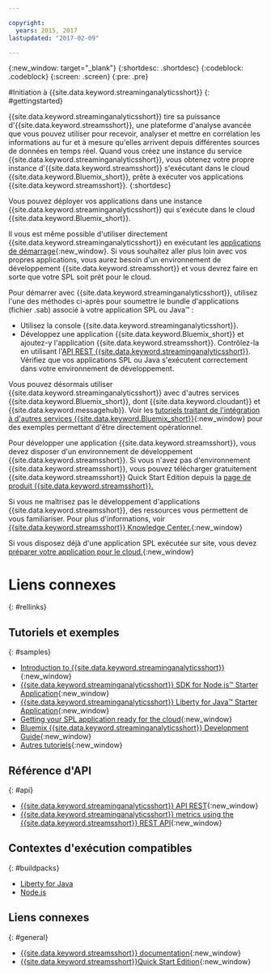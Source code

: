 ```yaml
---

copyright:
  years: 2015, 2017
lastupdated: "2017-02-09"

---
```


<!-- Attribute definitions --> 
{:new_window: target="_blank"}
{:shortdesc: .shortdesc}
{:codeblock: .codeblock}
{:screen: .screen}
{:pre: .pre}


#Initiation à {{site.data.keyword.streaminganalyticsshort}}
{: #gettingstarted}

{{site.data.keyword.streaminganalyticsshort}} tire sa puissance d'{{site.data.keyword.streamsshort}}, une plateforme d'analyse avancée que vous pouvez utiliser pour recevoir, analyser et mettre en corrélation les informations au fur et à mesure qu'elles arrivent depuis différentes sources de données en temps réel. Quand vous créez une instance du service {{site.data.keyword.streaminganalyticsshort}}, vous obtenez votre propre instance d'{{site.data.keyword.streamsshort}} s'exécutant dans le cloud {{site.data.keyword.Bluemix_short}}, prête à exécuter vos applications {{site.data.keyword.streamsshort}}.
{:shortdesc}

Vous pouvez déployer vos applications dans une instance {{site.data.keyword.streaminganalyticsshort}} qui s'exécute dans le cloud {{site.data.keyword.Bluemix_short}}.

Il vous est même possible d'utiliser directement {{site.data.keyword.streaminganalyticsshort}} en exécutant les [applications de démarrage](/docs/services/StreamingAnalytics/c_starterapps.html){:new_window}. Si vous souhaitez aller plus loin avec vos propres applications, vous aurez besoin d'un environnement de développement {{site.data.keyword.streamsshort}} et vous devrez faire en sorte que votre SPL soit prêt pour le cloud.

Pour démarrer avec {{site.data.keyword.streaminganalyticsshort}}, utilisez l'une des méthodes ci-après pour soumettre le bundle d'applications (fichier .sab) associé à votre application SPL ou Java™ :
* Utilisez la console {{site.data.keyword.streaminganalyticsshort}}.
* Développez une application {{site.data.keyword.Bluemix_short}} et ajoutez-y l'application {{site.data.keyword.streamsshort}}. Contrôlez-la en utilisant l'[API REST {{site.data.keyword.streaminganalyticsshort}}](https://console.ng.bluemix.net/apidocs/220). Vérifiez que vos applications SPL ou Java s'exécutent correctement dans votre environnement de développement.

Vous pouvez désormais utiliser {{site.data.keyword.streaminganalyticsshort}}
avec d'autres services {{site.data.keyword.Bluemix_short}}, dont {{site.data.keyword.cloudant}} et {{site.data.keyword.messagehub}}. Voir les [tutoriels traitant de l'intégration à d'autres services {{site.data.keyword.Bluemix_short}}](/docs/services/StreamingAnalytics/r_integrating_cloudant_rest.html){:new_window} pour des exemples permettant d'être directement opérationnel.

Pour développer une application {{site.data.keyword.streamsshort}}, vous devez disposer d'un environnement de développement {{site.data.keyword.streamsshort}}. Si vous n'avez pas d'environnement {{site.data.keyword.streamsshort}}, vous pouvez télécharger gratuitement {{site.data.keyword.streamsshort}} Quick Start Edition depuis la [page de produit {{site.data.keyword.streamsshort}}.](https://www.ibm.com/analytics/us/en/technology/stream-computing/#products)

Si vous ne maîtrisez pas le développement d'applications {{site.data.keyword.streamsshort}}, des ressources vous permettent de vous familiariser. Pour plus d'informations, voir [{{site.data.keyword.streamsshort}} Knowledge Center.](https://www.ibm.com/support/knowledgecenter/en/SSCRJU_4.2.0/com.ibm.streams.welcome.doc/doc/kc-homepage.html){:new_window}

Si vous disposez déjà d'une application SPL exécutée sur site, vous devez [préparer votre application pour le cloud.](https://developer.ibm.com/streamsdev/docs/getting-spl-application-ready-cloud/){:new_window}

# Liens connexes
{: #rellinks}

## Tutoriels et exemples
{: #samples}
* [Introduction to {{site.data.keyword.streaminganalyticsshort}}](https://developer.ibm.com/streamsdev/docs/streaming-analytics-now-available-bluemix){:new_window}
* [{{site.data.keyword.streaminganalyticsshort}} SDK for Node.js™ Starter Application](http://bit.ly/1iR1bzu){:new_window}
* [{{site.data.keyword.streaminganalyticsshort}} Liberty for Java™ Starter Application](https://developer.ibm.com/streamsdev/docs/bluemix-streaming-analytics-starter-application/){:new_window}
* [Getting your SPL application ready for the cloud](https://developer.ibm.com/streamsdev/docs/getting-spl-application-ready-cloud){:new_window}
* [Bluemix {{site.data.keyword.streaminganalyticsshort}} Development Guide](https://developer.ibm.com/streamsdev/docs/bluemix-streaming-analytics-development-guide/){:new_window}
* [Autres tutoriels](StreamingAnalytics.html#r_integrating_cloudant_rest){:new_window}


## Référence d'API
{: #api}
* [{{site.data.keyword.streaminganalyticsshort}} API REST](https://console.ng.bluemix.net/apidocs/220){:new_window}
* [{{site.data.keyword.streaminganalyticsshort}} metrics using the {{site.data.keyword.streamsshort}} REST API](https://developer.ibm.com/bluemix/2016/07/25/streaming-analytics-metrics-using-rest-api/){:new_window}

## Contextes d'exécution compatibles
{: #buildpacks}
* [Liberty for Java](/docs/runtimes/liberty/index.html#liberty)
* [Node.js](/docs/runtimes/nodejs/index.html#nodejs)

## Liens connexes
{: #general}
* [{{site.data.keyword.streamsshort}} documentation](http://www.ibm.com/support/knowledgecenter/SSCRJU_4.2.0/com.ibm.streams.welcome.doc/doc/kc-homepage.html){:new_window}
* [{{site.data.keyword.streamsshort}}Quick Start Edition](http://www.ibm.com/analytics/us/en/technology/stream-computing/){:new_window}
